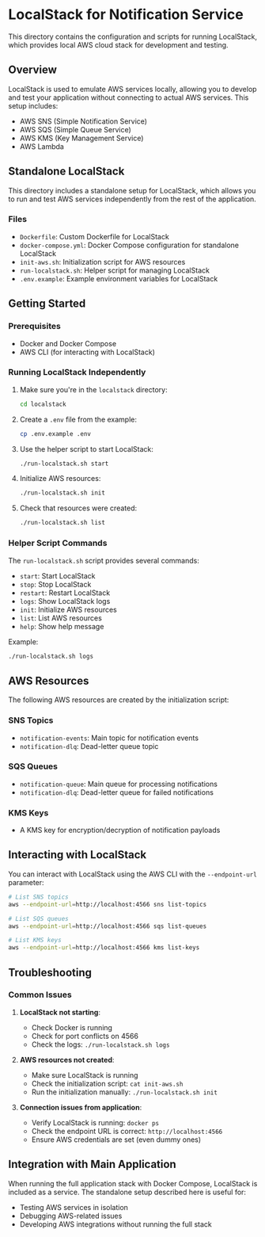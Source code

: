 # LocalStack for Notification Service

This directory contains the configuration and scripts for running LocalStack, which provides local AWS cloud stack for development and testing.

## Overview

LocalStack is used to emulate AWS services locally, allowing you to develop and test your application without connecting to actual AWS services. This setup includes:

- AWS SNS (Simple Notification Service)
- AWS SQS (Simple Queue Service)
- AWS KMS (Key Management Service)
- AWS Lambda

## Standalone LocalStack

This directory includes a standalone setup for LocalStack, which allows you to run and test AWS services independently from the rest of the application.

### Files

- `Dockerfile`: Custom Dockerfile for LocalStack
- `docker-compose.yml`: Docker Compose configuration for standalone LocalStack
- `init-aws.sh`: Initialization script for AWS resources
- `run-localstack.sh`: Helper script for managing LocalStack
- `.env.example`: Example environment variables for LocalStack

## Getting Started

### Prerequisites

- Docker and Docker Compose
- AWS CLI (for interacting with LocalStack)

### Running LocalStack Independently

1. Make sure you're in the `localstack` directory:
   ```bash
   cd localstack
   ```

2. Create a `.env` file from the example:
   ```bash
   cp .env.example .env
   ```

3. Use the helper script to start LocalStack:
   ```bash
   ./run-localstack.sh start
   ```

4. Initialize AWS resources:
   ```bash
   ./run-localstack.sh init
   ```

5. Check that resources were created:
   ```bash
   ./run-localstack.sh list
   ```

### Helper Script Commands

The `run-localstack.sh` script provides several commands:

- `start`: Start LocalStack
- `stop`: Stop LocalStack
- `restart`: Restart LocalStack
- `logs`: Show LocalStack logs
- `init`: Initialize AWS resources
- `list`: List AWS resources
- `help`: Show help message

Example:
```bash
./run-localstack.sh logs
```

## AWS Resources

The following AWS resources are created by the initialization script:

### SNS Topics
- `notification-events`: Main topic for notification events
- `notification-dlq`: Dead-letter queue topic

### SQS Queues
- `notification-queue`: Main queue for processing notifications
- `notification-dlq`: Dead-letter queue for failed notifications

### KMS Keys
- A KMS key for encryption/decryption of notification payloads

## Interacting with LocalStack

You can interact with LocalStack using the AWS CLI with the `--endpoint-url` parameter:

```bash
# List SNS topics
aws --endpoint-url=http://localhost:4566 sns list-topics

# List SQS queues
aws --endpoint-url=http://localhost:4566 sqs list-queues

# List KMS keys
aws --endpoint-url=http://localhost:4566 kms list-keys
```

## Troubleshooting

### Common Issues

1. **LocalStack not starting**:
   - Check Docker is running
   - Check for port conflicts on 4566
   - Check the logs: `./run-localstack.sh logs`

2. **AWS resources not created**:
   - Make sure LocalStack is running
   - Check the initialization script: `cat init-aws.sh`
   - Run the initialization manually: `./run-localstack.sh init`

3. **Connection issues from application**:
   - Verify LocalStack is running: `docker ps`
   - Check the endpoint URL is correct: `http://localhost:4566`
   - Ensure AWS credentials are set (even dummy ones)

## Integration with Main Application

When running the full application stack with Docker Compose, LocalStack is included as a service. The standalone setup described here is useful for:

- Testing AWS services in isolation
- Debugging AWS-related issues
- Developing AWS integrations without running the full stack 